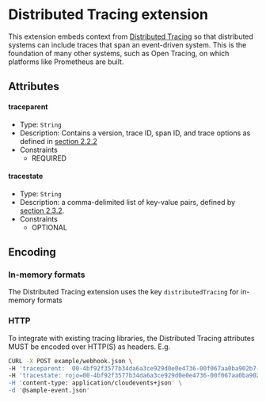 # Distributed Tracing extension

This extension embeds context from
[Distributed Tracing](https://w3c.github.io/trace-context/) so that distributed
systems can include traces that span an event-driven system. This is the
foundation of many other systems, such as Open Tracing, on which platforms like
Prometheus are built.

## Attributes

#### traceparent

- Type: `String`
- Description: Contains a version, trace ID, span ID, and trace options as
  defined in [section 2.2.2](https://w3c.github.io/trace-context/#field-value)
- Constraints
  - REQUIRED

#### tracestate

- Type: `String`
- Description: a comma-delimited list of key-value pairs, defined by
  [section 2.3.2](https://w3c.github.io/trace-context/#header-value).
- Constraints
  - OPTIONAL

## Encoding

### In-memory formats

The Distributed Tracing extension uses the key `distributedTracing` for
in-memory formats

### HTTP

To integrate with existing tracing libraries, the Distributed Tracing attributes
MUST be encoded over HTTP(S) as headers. E.g.

```bash
CURL -X POST example/webhook.json \
-H 'traceparent:  00-4bf92f3577b34da6a3ce929d0e0e4736-00f067aa0ba902b7-01' \
-H 'tracestate: rojo=00-4bf92f3577b34da6a3ce929d0e0e4736-00f067aa0ba902b7-01,congo=lZWRzIHRoNhcm5hbCBwbGVhc3VyZS4=` \
-H 'content-type: application/cloudevents+json' \
-d '@sample-event.json'
```
